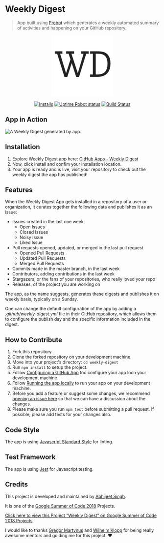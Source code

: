 
# Weekly Digest

> App built using [Probot](https://probot.github.io/) which generates a weekly automated summary of activities and happening on your GitHub repository.

<p align=center><a href="https://github.com/probot/weekly-digest/blob/master/extras"><img src="extras/logo/logo.PNG" alt="Weekly Digest Logo" width="200" height="200"></a></p>
<p align="center">
  <a href="https://github.com/apps/weekly-digest" rel="nofollow"><img alt="Installs" src="https://img.shields.io/badge/dynamic/json.svg?label=installs&url=https%3A%2F%2Fweekly-digest.glitch.me%2Fprobot%2Fstats&query=%24.installations&colorB=2196F3&suffix=%2B&style=for-the-badge"></a>
  <a href="https://stats.uptimerobot.com/3w1lJhvrB" rel="nofollow"><img src="https://img.shields.io/uptimerobot/status/m780591528-982504ad15545b5832fe971a.svg?style=for-the-badge" alt="Uptime Robot status"></a>
  <a href="https://travis-ci.org/probot/weekly-digest" rel="nofollow"><img src="https://img.shields.io/travis/probot/weekly-digest.svg?style=for-the-badge" alt="Build Status"></a>
</p>


## App in Action

![A Weekly Digest generated by app.](https://user-images.githubusercontent.com/20141002/41304450-d2bc9234-6e8d-11e8-965d-649ed2d04651.gif)

## Installation

1. Explore Weekly Digest app here: [GitHub Apps - Weekly Digest](https://github.com/apps/weekly-digest)
2. Now, click install and confim your installation location.
3. Your app is ready and is live, visit your repository to check out the weekly digest the app has published!

## Features

When the Weekly Digest App gets installed in a repository of a user or organization, it curates together the following data and publishes it as an issue:

- Issues created in the last one week
  - Open Issues
  - Closed Issues
  - Noisy Issue
  - Liked Issue
- Pull requests opened, updated, or merged in the last pull request
  - Opened Pull Requests
  - Updated Pull Requests
  - Merged Pull Requests
- Commits made in the master branch, in the last week
- Contributors, adding contributions in the last week
- Stargazers, or the fans of your repositories, who really loved your repo
- Releases, of the project you are working on

The app, as the name suggests, generates these digests and publishes it on weekly basis, typically on a Sunday. 

One can change the default configuration of the app by adding a _.github/weekly-digest.yml_ file in their GitHub repository, which allows them to configure the publish day and the specific information included in the digest.

## How to Contribute
1. Fork this repository.
2. Clone the forked repository on your development machine.
3. Move into your project's directory: `cd weekly-digest`
4. Run `npm install` to setup the project.
5. Follow [Configuring a GitHub App](https://probot.github.io/docs/development/#configuring-a-github-app) too configure your app loon your development machine.
6. Follow [Running the app locally](https://probot.github.io/docs/development/#running-the-app-locally) to run your app on your development machine.
7. Before you add a feature or suggest some changes, we recommend [opening an issue here](https://github.com/probot/weekly-digest/issues/new) so that we can have a discussion about the changes.
8. Please make sure you run `npm test` before submitting a pull request. If possible, please add tests for your changes also.

## Code Style
The app is using [Javascript Standard Style](https://standardjs.com/) for linting.

## Test Framework
The app is using [Jest](https://jestjs.io/) for Javascript testing.

## Credits
This project is developed and maintained by [Abhijeet Singh](https://github.com/abhijeetps).

It is one of the [Google Summer of Code 2018](https://summerofcode.withgoogle.com/) Projects. 

[Click here to view this Project \"Weekly Digest\" on Google Summer of Code 2018 Projects](https://summerofcode.withgoogle.com/projects/#5611987044663296)

I would like to thanks [Gregor Martynus](https://github.com/gr2m) and [Wilhelm Klopp](https://github.com/wilhelmklopp) for being really awesome mentors and guiding me for this project. :heart:
